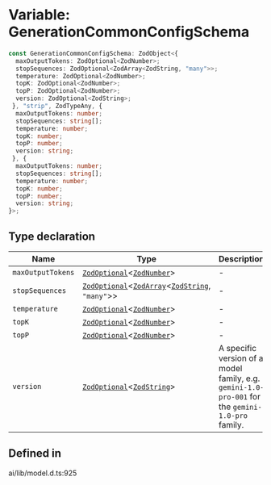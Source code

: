 # Variable: GenerationCommonConfigSchema

```ts
const GenerationCommonConfigSchema: ZodObject<{
  maxOutputTokens: ZodOptional<ZodNumber>;
  stopSequences: ZodOptional<ZodArray<ZodString, "many">>;
  temperature: ZodOptional<ZodNumber>;
  topK: ZodOptional<ZodNumber>;
  topP: ZodOptional<ZodNumber>;
  version: ZodOptional<ZodString>;
 }, "strip", ZodTypeAny, {
  maxOutputTokens: number;
  stopSequences: string[];
  temperature: number;
  topK: number;
  topP: number;
  version: string;
 }, {
  maxOutputTokens: number;
  stopSequences: string[];
  temperature: number;
  topK: number;
  topP: number;
  version: string;
}>;
```

## Type declaration

| Name | Type | Description | Defined in |
| ------ | ------ | ------ | ------ |
| `maxOutputTokens` | [`ZodOptional`](../namespaces/z/classes/ZodOptional.md)\<[`ZodNumber`](../namespaces/z/classes/ZodNumber.md)\> | - | ai/lib/model.d.ts:929 |
| `stopSequences` | [`ZodOptional`](../namespaces/z/classes/ZodOptional.md)\<[`ZodArray`](../namespaces/z/classes/ZodArray.md)\<[`ZodString`](../namespaces/z/classes/ZodString.md), `"many"`\>\> | - | ai/lib/model.d.ts:932 |
| `temperature` | [`ZodOptional`](../namespaces/z/classes/ZodOptional.md)\<[`ZodNumber`](../namespaces/z/classes/ZodNumber.md)\> | - | ai/lib/model.d.ts:928 |
| `topK` | [`ZodOptional`](../namespaces/z/classes/ZodOptional.md)\<[`ZodNumber`](../namespaces/z/classes/ZodNumber.md)\> | - | ai/lib/model.d.ts:930 |
| `topP` | [`ZodOptional`](../namespaces/z/classes/ZodOptional.md)\<[`ZodNumber`](../namespaces/z/classes/ZodNumber.md)\> | - | ai/lib/model.d.ts:931 |
| `version` | [`ZodOptional`](../namespaces/z/classes/ZodOptional.md)\<[`ZodString`](../namespaces/z/classes/ZodString.md)\> | A specific version of a model family, e.g. `gemini-1.0-pro-001` for the `gemini-1.0-pro` family. | ai/lib/model.d.ts:927 |

## Defined in

ai/lib/model.d.ts:925
